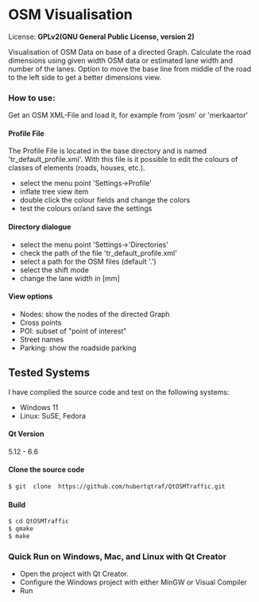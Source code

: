 ﻿
#  OSM Visualisation

License:  **GPLv2(GNU  General  Public  License,  version  2)**

Visualisation of OSM Data on base of a directed Graph. 
Calculate the road dimensions using given width OSM data or estimated lane width and number of the lanes.
Option to move the base line from middle of the road to the left side to get a better dimensions view.

###  How to use: 
Get an OSM XML-File and load it, for example from 'josm' or 'merkaartor'

#### Profile File
The Profile File is located in the base directory and is named 'tr_default_profile.xml'.
With this file is it possible to edit the colours of classes of elements (roads, houses, etc.).

* select the menu point 'Settings->Profile'
* inflate tree view item
* double click the colour fields and change the colors
* test the colours or/and save the settings

#### Directory dialogue

* select the menu point 'Settings->'Directories'
* check the path of the file 'tr_default_profile.xml'
* select a path for the OSM files (default '.')
* select the shift mode
* change the lane width in [mm]

####  View options
* Nodes: show the nodes of the directed Graph
* Cross points
* POI: subset of "point of interest"
* Street names
* Parking: show the roadside parking

##  Tested  Systems
I have complied the source code and test on the following systems:

* Windows  11
* Linux: SuSE, Fedora

####  Qt Version
5.12 - 6.6

####  Clone the source code
```sh
$ git  clone  https://github.com/hubertqtraf/QtOSMTraffic.git
```

####  Build

```sh  
$ cd QtOSMTraffic
$ qmake
$ make
```

###  Quick Run on Windows, Mac, and Linux  with  Qt  Creator
 - Open the project with Qt Creator.
 - Configure the Windows project with either MinGW or Visual Compiler 
 - Run

